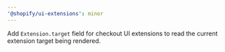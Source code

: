 ```yaml
---
'@shopify/ui-extensions': minor
---
```


Add `Extension.target` field for checkout UI extensions to read the current extension target being rendered.
